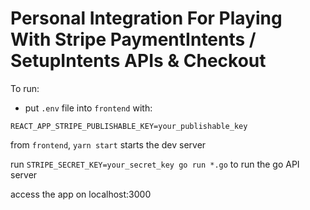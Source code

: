 # Personal Integration For Playing With Stripe PaymentIntents / SetupIntents APIs & Checkout

To run:
 - put `.env` file into `frontend` with:

```
REACT_APP_STRIPE_PUBLISHABLE_KEY=your_publishable_key
```

from `frontend`, `yarn start` starts the dev server

run `STRIPE_SECRET_KEY=your_secret_key go run *.go` to run the go API server

access the app on localhost:3000